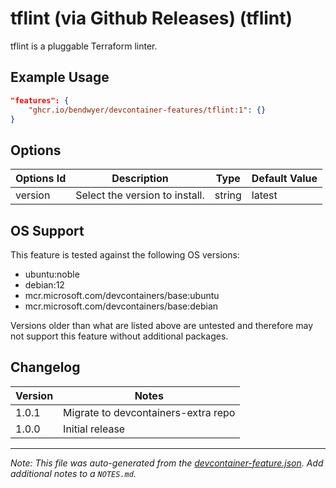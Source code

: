 
# tflint (via Github Releases) (tflint)

tflint is a pluggable Terraform linter.

## Example Usage

```json
"features": {
    "ghcr.io/bendwyer/devcontainer-features/tflint:1": {}
}
```

## Options

| Options Id | Description | Type | Default Value |
|-----|-----|-----|-----|
| version | Select the version to install. | string | latest |


## OS Support

This feature is tested against the following OS versions:

- ubuntu:noble
- debian:12
- mcr.microsoft.com/devcontainers/base:ubuntu
- mcr.microsoft.com/devcontainers/base:debian

Versions older than what are listed above are untested and therefore may not support this feature without additional packages.

## Changelog

| Version | Notes |
| --- | --- |
| 1.0.1 | Migrate to devcontainers-extra repo |
| 1.0.0 | Initial release |


---

_Note: This file was auto-generated from the [devcontainer-feature.json](https://github.com/bendwyer/devcontainer-features/blob/main/src/tflint/devcontainer-feature.json).  Add additional notes to a `NOTES.md`._

